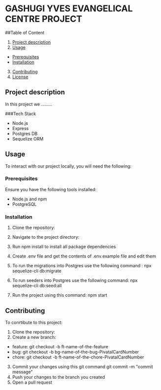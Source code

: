 
# GASHUGI YVES EVANGELICAL CENTRE PROJECT

##Table of Content
1. [Project description](#Project-description)
2. [Usage](#usage)
  - [Prerequisites](#prerequisites)
  - [Installation](#installation)
3. [Contributing](#contributing)
4. [License](#license)


## Project description

In this project we .........

###Tech Stack
- Node.js
- Express
- Postgres DB
- Sequelize ORM

## Usage

To interact with  our project locally, you will need the following:
### Prerequisites

Ensure you have the following tools installed:

- Node.js and npm
- PostgreSQL

### Installation 
1. Clone the repository:
2. Navigate to the project directory:
3. Run npm install to install all package dependencies
3. Create .env file and get the contents of .env.example file and edit them
4. To run the migrations into Postgres use the following command :
npx sequelize-cli db:migrate

5. To run seeders into Postgres use the following command: npx sequelize-cli db:seed:all
6. Run the project using this command: npm start

## Contributing 
To conrtibute to this project:

1. Clone the repository:
2. Create a new branch:
- feature: git checkout -b ft-name-of-the-feature
- bug: git checkout -b bg-name-of-the-bug-PivatalCardNumber 
- chore: git checkout -b ft-name-of-the-chore-PivatalCardNumber 
3. Commit your changes using this git command git commit -m "commit message"
4. Push your changes to the branch you created 
5. Open a pull request